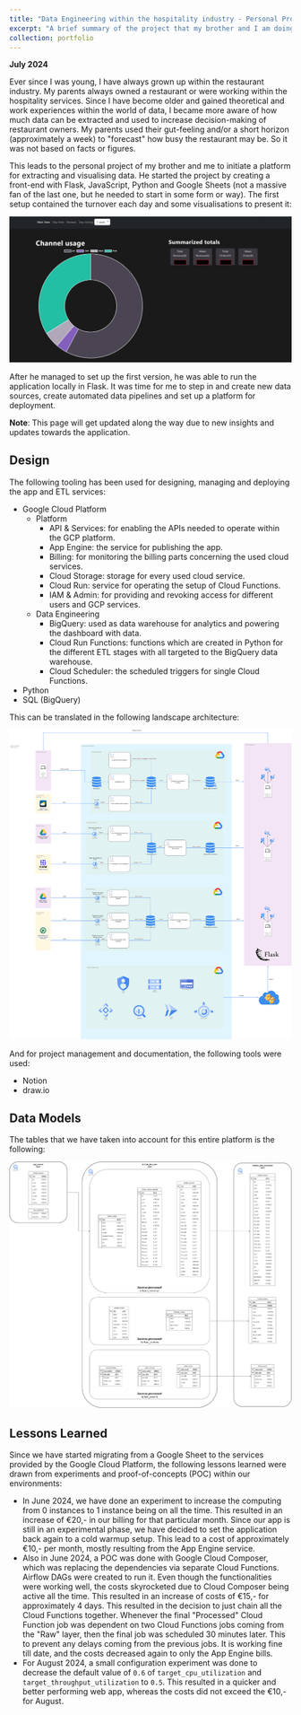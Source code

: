 ```yaml
---
title: "Data Engineering within the hospitality industry - Personal Project"
excerpt: "A brief summary of the project that my brother and I am doing to perform analytics in the hospitality industry.<br/><img src='/images/example-dashboard.png'>"
collection: portfolio
---
```

**July 2024**

Ever since I was young, I have always grown up within the restaurant industry. My parents always owned a restaurant or were working within the hospitality services. Since I have become older and gained theoretical and work experiences within the world of data, I became more aware of how much data can be extracted and used to increase decision-making of restaurant owners. My parents used their gut-feeling and/or a short horizon (approximately a week) to "forecast" how busy the restaurant may be. So it was not based on facts or figures. 

This leads to the personal project of my brother and me to initiate a platform for extracting and visualising data. He started the project by creating a front-end with Flask, JavaScript, Python and Google Sheets (not a massive fan of the last one, but he needed to start in some form or way). The first setup contained the turnover each day and some visualisations to present it: 

<img src='/images/example-dashboard.png' style="max-width: 100%; height: auto;">

After he managed to set up the first version, he was able to run the application locally in Flask. It was time for me to step in and create new data sources, create automated data pipelines and set up a platform for deployment. 

**Note**: This page will get updated along the way due to new insights and updates towards the application. 

Design
------
The following tooling has been used for designing, managing and deploying the app and ETL services: 

* Google Cloud Platform
  * Platform
    * API & Services: for enabling the APIs needed to operate within the GCP platform.
    * App Engine: the service for publishing the app.
    * Billing: for monitoring the billing parts concerning the used cloud services.
    * Cloud Storage: storage for every used cloud service.
    * Cloud Run: service for operating the setup of Cloud Functions.
    * IAM & Admin: for providing and revoking access for different users and GCP services.
  * Data Engineering
    * BigQuery: used as data warehouse for analytics and powering the dashboard with data.
    * Cloud Run Functions: functions which are created in Python for the different ETL stages with all targeted to the BigQuery data warehouse.
    * Cloud Scheduler: the scheduled triggers for single Cloud Functions.
* Python
* SQL (BigQuery)

This can be translated in the following landscape architecture: 

<img src='/images/data-model-app-source-platform-landscape.png' style="max-width: 100%; height: auto;">

And for project management and documentation, the following tools were used: 

* Notion
* draw.io

Data Models
------
The tables that we have taken into account for this entire platform is the following: 

<img src='/images/data-model-app-source-data-model.png' style="max-width: 100%; height: auto;">


Lessons Learned
------
Since we have started migrating from a Google Sheet to the services provided by the Google Cloud Platform,
the following lessons learned were drawn from experiments and proof-of-concepts (POC) within our environments: 

* In June 2024, we have done an experiment to increase the computing from 0 instances to 1 instance being on all the time. This resulted in an increase of €20,- in our billing for that particular month. Since our app is still in an experimental phase, we have decided to set the application back again to a cold warmup setup. This lead to a cost of approximately €10,- per month, mostly resulting from the App Engine service.
* Also in June 2024, a POC was done with Google Cloud Composer, which was replacing the dependencies via separate Cloud Functions. Airflow DAGs were created to run it. Even though the functionalities were working well, the costs skyrocketed due to Cloud Composer being active all the time. This resulted in an increase of costs of €15,- for approximately 4 days. This resulted in the decision to just chain all the Cloud Functions together. Whenever the final "Processed" Cloud Function job was dependent on two Cloud Functions jobs coming from the "Raw" layer, then the final job was scheduled 30 minutes later. This to prevent any delays coming from the previous jobs. It is working fine till date, and the costs decreased again to only the App Engine bills.
* For August 2024, a small configuration experiment was done to decrease the default value of `0.6` of `target_cpu_utilization` and `target_throughput_utilization` to `0.5`. This resulted in a quicker and better performing web app, whereas the costs did not exceed the €10,- for August.